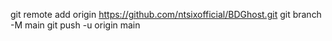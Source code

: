 git remote add origin https://github.com/ntsixofficial/BDGhost.git
git branch -M main
git push -u origin main